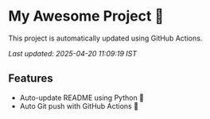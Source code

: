# My Awesome Project 🚀

This project is automatically updated using GitHub Actions.

_Last updated: 2025-04-20 11:09:19 IST_

## Features
- Auto-update README using Python 🐍
- Auto Git push with GitHub Actions 🤖
